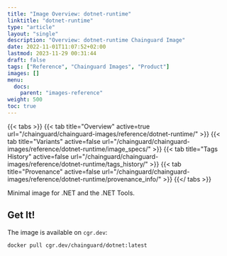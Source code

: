 ```yaml
---
title: "Image Overview: dotnet-runtime"
linktitle: "dotnet-runtime"
type: "article"
layout: "single"
description: "Overview: dotnet-runtime Chainguard Image"
date: 2022-11-01T11:07:52+02:00
lastmod: 2023-11-29 00:31:44
draft: false
tags: ["Reference", "Chainguard Images", "Product"]
images: []
menu: 
  docs: 
    parent: "images-reference"
weight: 500
toc: true
---
```


{{< tabs >}}
{{< tab title="Overview" active=true url="/chainguard/chainguard-images/reference/dotnet-runtime/" >}}
{{< tab title="Variants" active=false url="/chainguard/chainguard-images/reference/dotnet-runtime/image_specs/" >}}
{{< tab title="Tags History" active=false url="/chainguard/chainguard-images/reference/dotnet-runtime/tags_history/" >}}
{{< tab title="Provenance" active=false url="/chainguard/chainguard-images/reference/dotnet-runtime/provenance_info/" >}}
{{</ tabs >}}



<!--overview:start-->
Minimal image for .NET and the .NET Tools.
<!--overview:end-->

<!--getting:start-->
## Get It!
The image is available on `cgr.dev`:

```
docker pull cgr.dev/chainguard/dotnet:latest
```
<!--getting:end-->

<!--body:start-->
<!--body:end-->

